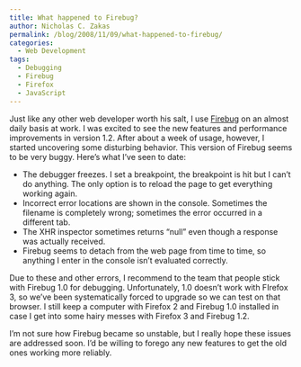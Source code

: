 ```yaml
---
title: What happened to Firebug?
author: Nicholas C. Zakas
permalink: /blog/2008/11/09/what-happened-to-firebug/
categories:
  - Web Development
tags:
  - Debugging
  - Firebug
  - Firefox
  - JavaScript
---
```

Just like any other web developer worth his salt, I use [Firebug][1] on an almost daily basis at work. I was excited to see the new features and performance improvements in version 1.2. After about a week of usage, however, I started uncovering some disturbing behavior. This version of Firebug seems to be very buggy. Here&#8217;s what I&#8217;ve seen to date:

  * The debugger freezes. I set a breakpoint, the breakpoint is hit but I can&#8217;t do anything. The only option is to reload the page to get everything working again.
  * Incorrect error locations are shown in the console. Sometimes the filename is completely wrong; sometimes the error occurred in a different tab.
  * The XHR inspector sometimes returns &#8220;null&#8221; even though a response was actually received.
  * Firebug seems to detach from the web page from time to time, so anything I enter in the console isn&#8217;t evaluated correctly.

Due to these and other errors, I recommend to the team that people stick with Firebug 1.0 for debugging. Unfortunately, 1.0 doesn&#8217;t work with FIrefox 3, so we&#8217;ve been systematically forced to upgrade so we can test on that browser. I still keep a computer with Firefox 2 and Firebug 1.0 installed in case I get into some hairy messes with Firefox 3 and Firebug 1.2.

I&#8217;m not sure how Firebug became so unstable, but I really hope these issues are addressed soon. I&#8217;d be willing to forego any new features to get the old ones working more reliably.

 [1]: http://www.getfirebug.com
